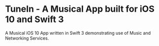 # TuneIn - A Musical App built for iOS 10 and Swift 3

A Musical iOS 10 App written in Swift 3 demonstrating use of Music and Networking Services.
